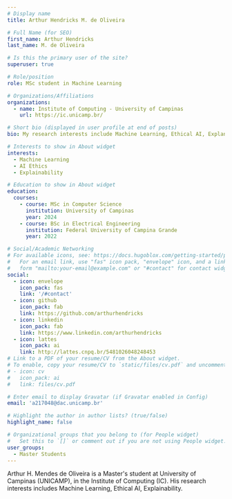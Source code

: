 ```yaml
---
# Display name
title: Arthur Hendricks M. de Oliveira

# Full Name (for SEO)
first_name: Arthur Hendricks
last_name: M. de Oliveira

# Is this the primary user of the site?
superuser: true

# Role/position
role: MSc student in Machine Learning

# Organizations/Affiliations
organizations:
  - name: Institute of Computing - University of Campinas
    url: https://ic.unicamp.br/

# Short bio (displayed in user profile at end of posts)
bio: My research interests include Machine Learning, Ethical AI, Explanability.

# Interests to show in About widget
interests:
  - Machine Learning
  - AI Ethics
  - Explainability

# Education to show in About widget
education:
  courses:
    - course: MSc in Computer Science
      institution: University of Campinas
      year: 2024
    - course: BSc in Electrical Engineering
      institution: Federal University of Campina Grande
      year: 2022

# Social/Academic Networking
# For available icons, see: https://docs.hugoblox.com/getting-started/page-builder/#icons
#   For an email link, use "fas" icon pack, "envelope" icon, and a link in the
#   form "mailto:your-email@example.com" or "#contact" for contact widget.
social:
  - icon: envelope
    icon_pack: fas
    link: '/#contact'
  - icon: github
    icon_pack: fab
    link: https://github.com/arthurhendricks
  - icon: linkedin
    icon_pack: fab
    link: https://www.linkedin.com/arthurhendricks
  - icon: lattes
    icon_pack: ai
    link: http://lattes.cnpq.br/5481026048248453
# Link to a PDF of your resume/CV from the About widget.
# To enable, copy your resume/CV to `static/files/cv.pdf` and uncomment the lines below.
# - icon: cv
#   icon_pack: ai
#   link: files/cv.pdf

# Enter email to display Gravatar (if Gravatar enabled in Config)
email: 'a217048@dac.unicamp.br'

# Highlight the author in author lists? (true/false)
highlight_name: false

# Organizational groups that you belong to (for People widget)
#   Set this to `[]` or comment out if you are not using People widget.
user_groups:
  - Master Students
---
```


Arthur H. Mendes de Oliveira is a Master's student at University of Campinas (UNICAMP), in the Institute of Computing (IC). His research interests includes Machine Learning, Ethical AI, Explainability.
